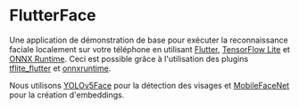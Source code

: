 # FlutterFace

Une application de démonstration de base pour exécuter la reconnaissance faciale localement sur votre téléphone en utilisant [Flutter](https://flutter.dev), [TensorFlow Lite](https://www.tensorflow.org/lite) et [ONNX Runtime](https://onnxruntime.ai).
Ceci est possible grâce à l'utilisation des plugins [tflite_flutter](https://pub.dev/packages/tflite_flutter) et [onnxruntime](https://pub.dev/packages/onnxruntime).

Nous utilisons [YOLOv5Face](https://arxiv.org/abs/2105.12931) pour la détection des visages et [MobileFaceNet](https://arxiv.org/abs/1804.07573) pour la création d'embeddings.

